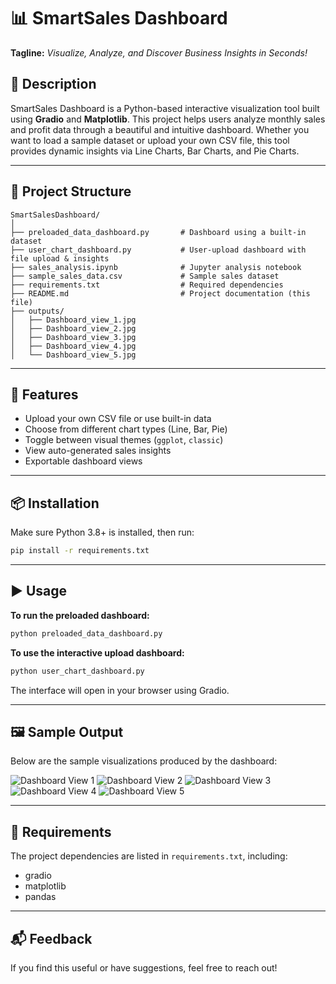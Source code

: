 
# 📊 SmartSales Dashboard

**Tagline:** *Visualize, Analyze, and Discover Business Insights in Seconds!*

## 📝 Description

SmartSales Dashboard is a Python-based interactive visualization tool built using **Gradio** and **Matplotlib**. This project helps users analyze monthly sales and profit data through a beautiful and intuitive dashboard. Whether you want to load a sample dataset or upload your own CSV file, this tool provides dynamic insights via Line Charts, Bar Charts, and Pie Charts.

---

## 📁 Project Structure

```
SmartSalesDashboard/
│
├── preloaded_data_dashboard.py       # Dashboard using a built-in dataset
├── user_chart_dashboard.py           # User-upload dashboard with file upload & insights
├── sales_analysis.ipynb              # Jupyter analysis notebook
├── sample_sales_data.csv             # Sample sales dataset
├── requirements.txt                  # Required dependencies
├── README.md                         # Project documentation (this file)
├── outputs/
│   ├── Dashboard_view_1.jpg
│   ├── Dashboard_view_2.jpg
│   ├── Dashboard_view_3.jpg
│   ├── Dashboard_view_4.jpg
│   └── Dashboard_view_5.jpg
```

---

## 🚀 Features

- Upload your own CSV file or use built-in data
- Choose from different chart types (Line, Bar, Pie)
- Toggle between visual themes (`ggplot`, `classic`)
- View auto-generated sales insights
- Exportable dashboard views

---

## 📦 Installation

Make sure Python 3.8+ is installed, then run:

```bash
pip install -r requirements.txt
```

---

## ▶️ Usage

**To run the preloaded dashboard:**
```bash
python preloaded_data_dashboard.py
```

**To use the interactive upload dashboard:**
```bash
python user_chart_dashboard.py
```

The interface will open in your browser using Gradio.

---

## 🖼️ Sample Output

Below are the sample visualizations produced by the dashboard:

![Dashboard View 1](outputs/Dashboard_view_1.jpg)
![Dashboard View 2](outputs/Dashboard_view_2.jpg)
![Dashboard View 3](outputs/Dashboard_view_3.jpg)
![Dashboard View 4](outputs/Dashboard_view_4.jpg)
![Dashboard View 5](outputs/Dashboard_view_5.jpg)

---

## 📌 Requirements

The project dependencies are listed in `requirements.txt`, including:

- gradio
- matplotlib
- pandas

---

## 📬 Feedback

If you find this useful or have suggestions, feel free to reach out!

